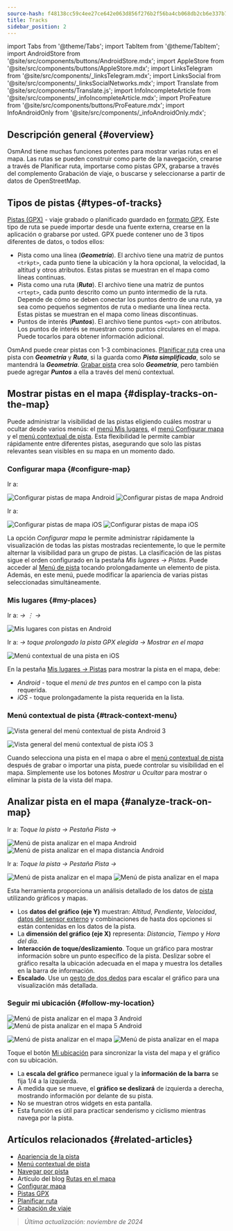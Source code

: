 ```yaml
---
source-hash: f48138cc59c4ee27ce642e063d856f276b2f56ba4cb068db2cb6e337b797c4c1
title: Tracks
sidebar_position: 2
---
```

import Tabs from '@theme/Tabs';
import TabItem from '@theme/TabItem';
import AndroidStore from '@site/src/components/buttons/AndroidStore.mdx';
import AppleStore from '@site/src/components/buttons/AppleStore.mdx';
import LinksTelegram from '@site/src/components/_linksTelegram.mdx';
import LinksSocial from '@site/src/components/_linksSocialNetworks.mdx';
import Translate from '@site/src/components/Translate.js';
import InfoIncompleteArticle from '@site/src/components/_infoIncompleteArticle.mdx';
import ProFeature from '@site/src/components/buttons/ProFeature.mdx';
import InfoAndroidOnly from '@site/src/components/_infoAndroidOnly.mdx';

## Descripción general {#overview}

OsmAnd tiene muchas funciones potentes para mostrar varias rutas en el mapa. Las rutas se pueden construir como parte de la navegación, crearse a través de Planificar ruta, importarse como pistas GPX, grabarse a través del complemento Grabación de viaje, o buscarse y seleccionarse a partir de datos de OpenStreetMap.

## Tipos de pistas {#types-of-tracks}

[Pistas (GPX)](#display-tracks-on-the-map) - viaje grabado o planificado guardado en [formato GPX](https://en.wikipedia.org/wiki/GPS_Exchange_Format). Este tipo de ruta se puede importar desde una fuente externa, crearse en la aplicación o grabarse por usted. GPX puede contener uno de 3 tipos diferentes de datos, o todos ellos:

- Pista como una línea (***Geometría***). El archivo tiene una matriz de puntos ```<trkpt>```, cada punto tiene la ubicación y la hora opcional, la velocidad, la altitud y otros atributos. Estas pistas se muestran en el mapa como líneas continuas.
- Pista como una ruta (***Ruta***). El archivo tiene una matriz de puntos ```<rtept>```, cada punto descrito como un punto intermedio de la ruta. Depende de cómo se deben conectar los puntos dentro de una ruta, ya sea como pequeños segmentos de ruta o mediante una línea recta. Estas pistas se muestran en el mapa como líneas discontinuas.
- Puntos de interés (***Puntos***). El archivo tiene puntos ```<wpt>``` con atributos. Los puntos de interés se muestran como puntos circulares en el mapa. Puede tocarlos para obtener información adicional.

OsmAnd puede crear pistas con 1-3 combinaciones. [Planificar ruta](../../plan-route/create-route.md) crea una pista con ***Geometría*** y ***Ruta***, si la guarda como ***Pista simplificada***, solo se mantendrá la ***Geometría***. [Grabar pista](../../plugins/trip-recording.md#new-track-recording) crea solo ***Geometría***, pero también puede agregar ***Puntos*** a ella a través del menú contextual.

## Mostrar pistas en el mapa {#display-tracks-on-the-map}

Puede administrar la visibilidad de las pistas eligiendo cuáles mostrar u ocultar desde varios menús: el [menú Mis lugares](#my-places), el [menú Configurar mapa](#configure-map) y el [menú contextual de pista](#track-context-menu). Esta flexibilidad le permite cambiar rápidamente entre diferentes pistas, asegurando que solo las pistas relevantes sean visibles en su mapa en un momento dado.

### Configurar mapa {#configure-map}

<Tabs groupId="operating-systems" queryString="current-os">

<TabItem value="android" label="Android">

Ir a: *<Translate android="true" ids="shared_string_menu,configure_map,shared_string_show,show_gpx"/>*

![Configurar pistas de mapa Android](@site/static/img/map/tracks_and_routes/tracks_and_routes_display_1_andr.png) ![Configurar pistas de mapa Android](@site/static/img/map/tracks_and_routes/tracks_and_routes_display_andr.png)

</TabItem>

<TabItem value="ios" label="iOS">

Ir a: *<Translate ios="true" ids="shared_string_menu,configure_map,shared_string_gpx_tracks"/>*

![Configurar pistas de mapa iOS](@site/static/img/personal/tracks/follow_track_1_ios.png) ![Configurar pistas de mapa iOS](@site/static/img/personal/tracks/configure_map_track_menu_ios.png)

</TabItem>

</Tabs>

La opción *Configurar mapa* le permite administrar rápidamente la visualización de todas las pistas mostradas recientemente, lo que le permite alternar la visibilidad para un grupo de pistas. La clasificación de las pistas sigue el orden configurado en la pestaña *Mis lugares → Pistas*. Puede acceder al [Menú de pista](../../personal/tracks/manage-tracks.md#track-menu) tocando prolongadamente un elemento de pista. Además, en este menú, puede modificar la apariencia de varias pistas seleccionadas simultáneamente.

### Mis lugares {#my-places}

<Tabs groupId="operating-systems" queryString="current-os">

<TabItem value="android" label="Android">

Ir a: *<Translate android="true" ids="shared_string_menu,shared_string_my_places,shared_string_gpx_files"/> → &#8942; → <Translate android="true" ids="shared_string_show_on_map"/>*

![Mis lugares con pistas en Android](@site/static/img/personal/tracks/one_track_menu_andr.png)

</TabItem>

<TabItem value="ios" label="iOS">

Ir a: *<Translate ios="true" ids="shared_string_menu,shared_string_my_places,shared_string_gpx_tracks"/> → toque prolongado la pista GPX elegida → Mostrar en el mapa*

![Menú contextual de una pista en iOS](@site/static/img/personal/tracks/one_track_menu_ios.png)

</TabItem>

</Tabs>

En la pestaña [Mis lugares *→* Pistas](../../personal/tracks/manage-tracks.md#manage-tracks) para mostrar la pista en el mapa, debe:

- *Android* - toque el *menú de tres puntos* en el campo con la pista requerida.
- *iOS* - toque prolongadamente la pista requerida en la lista.

### Menú contextual de pista {#track-context-menu}

<Tabs groupId="operating-systems" queryString="current-os">

<TabItem value="android" label="Android">

![Vista general del menú contextual de pista Android 3](@site/static/img/personal/tracks/track_context_overview_andr_3.png)

</TabItem>

<TabItem value="ios" label="iOS">

![Vista general del menú contextual de pista iOS 3](@site/static/img/personal/tracks/track_context_overview_ios_3.png)

</TabItem>

</Tabs>

Cuando selecciona una pista en el mapa o abre el [menú contextual de pista](./track-context-menu.md) después de grabar o importar una pista, puede controlar su visibilidad en el mapa. Simplemente use los botones *Mostrar* u *Ocultar* para mostrar o eliminar la pista de la vista del mapa.

## Analizar pista en el mapa {#analyze-track-on-map}

<Tabs groupId="operating-systems" queryString="current-os">

<TabItem value="android" label="Android">

Ir a: *Toque la pista → Pestaña Pista → <Translate android="true" ids="analyze_on_map"/>*

![Menú de pista analizar en el mapa Android](@site/static/img/personal/tracks/analyze_track_on_map_andr.png) ![Menú de pista analizar en el mapa distancia Android](@site/static/img/personal/tracks/analyze_track_on_map_distance_andr.png)

</TabItem>

<TabItem value="ios" label="iOS">

Ir a: *Toque la pista → Pestaña Pista → <Translate ios="true" ids="analyze_on_map"/>*

![Menú de pista analizar en el mapa](@site/static/img/personal/tracks/track_analyze_ios.png) ![Menú de pista analizar en el mapa](@site/static/img/personal/tracks/track_analyze_on_map_ios.png)

</TabItem>

</Tabs>

Esta herramienta proporciona un análisis detallado de los datos de [pista](../../map/tracks/track-context-menu.md#options) utilizando gráficos y mapas.

- Los **datos del gráfico (eje Y)** muestran: *Altitud*, *Pendiente*, *Velocidad*, [datos del sensor externo](../../plugins/external-sensors.md) y combinaciones de hasta dos opciones si están contenidas en los datos de la pista.
- La **dimensión del gráfico (eje X)** representa: *Distancia*, *Tiempo* y *Hora del día*.
- **Interacción de toque/deslizamiento**. Toque un gráfico para mostrar información sobre un punto específico de la pista. Deslizar sobre el gráfico resalta la ubicación adecuada en el mapa y muestra los detalles en la barra de información.
- **Escalado**. Use un [gesto de dos dedos](../../map/interact-with-map.md#gestures) para escalar el gráfico para una visualización más detallada.

### Seguir mi ubicación {#follow-my-location}

<Tabs groupId="operating-systems" queryString="current-os">

<TabItem value="android" label="Android">

![Menú de pista analizar en el mapa 3 Android](@site/static/img/personal/tracks/track_analyze_on_map_3_android.png) ![Menú de pista analizar en el mapa 5 Android](@site/static/img/personal/tracks/track_analyze_on_map_5_android.png)

</TabItem>

<TabItem value="ios" label="iOS">

![Menú de pista analizar en el mapa](@site/static/img/personal/tracks/track_follow_my_location_3_ios.png) ![Menú de pista analizar en el mapa](@site/static/img/personal/tracks/track_follow_my_location_4_ios.png)

</TabItem>

</Tabs>

Toque el botón [Mi ubicación](../../map/interact-with-map.md#my-location-and-zoom) para sincronizar la vista del mapa y el gráfico con su ubicación.

- La **escala del gráfico** permanece igual y la **información de la barra** se fija 1/4 a la izquierda.
- A medida que se mueve, el **gráfico se deslizará** de izquierda a derecha, mostrando información por delante de su pista.
- No se muestran otros widgets en esta pantalla.
- Esta función es útil para practicar senderismo y ciclismo mientras navega por la pista.

## Artículos relacionados {#related-articles}

- [Apariencia de la pista](./appearance.md)
- [Menú contextual de pista](./track-context-menu.md)
- [Navegar por pista](../../navigation/setup/gpx-navigation.md)
- Artículo del blog [Rutas en el mapa](https://docs.osmand.net/blog/routes)
- [Configurar mapa](../../map/configure-map-menu.md)
- [Pistas GPX](../../personal/tracks/index.md)
- [Planificar ruta](../../plan-route/index.md)
- [Grabación de viaje](../../plugins/trip-recording.md)

> *Última actualización: noviembre de 2024*